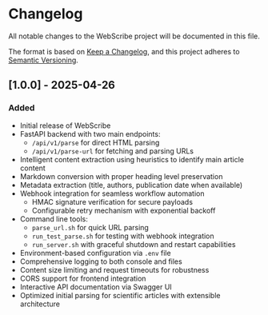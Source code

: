 # Changelog

All notable changes to the WebScribe project will be documented in this file.

The format is based on [Keep a Changelog](https://keepachangelog.com/en/1.0.0/),
and this project adheres to [Semantic Versioning](https://semver.org/spec/v2.0.0.html).

## [1.0.0] - 2025-04-26

### Added
- Initial release of WebScribe
- FastAPI backend with two main endpoints:
  - `/api/v1/parse` for direct HTML parsing
  - `/api/v1/parse-url` for fetching and parsing URLs
- Intelligent content extraction using heuristics to identify main article content
- Markdown conversion with proper heading level preservation
- Metadata extraction (title, authors, publication date when available)
- Webhook integration for seamless workflow automation
  - HMAC signature verification for secure payloads
  - Configurable retry mechanism with exponential backoff
- Command line tools:
  - `parse_url.sh` for quick URL parsing
  - `run_test_parse.sh` for testing with webhook integration
  - `run_server.sh` with graceful shutdown and restart capabilities
- Environment-based configuration via `.env` file
- Comprehensive logging to both console and files
- Content size limiting and request timeouts for robustness
- CORS support for frontend integration
- Interactive API documentation via Swagger UI
- Optimized initial parsing for scientific articles with extensible architecture 